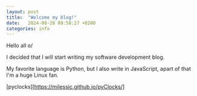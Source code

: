 ```yaml
---
layout: post
title:  "Welcome my blog!"
date:   2024-08-28 09:58:27 +0200
categories: info
---
```

Hello all o/

I decided that I will start writing my software development blog.

My favorite language is Python, but I also write in JavaScript, apart of that I'm a huge Linux fan.


[pyclocks][https://milessic.github.io/pyClocks/]
